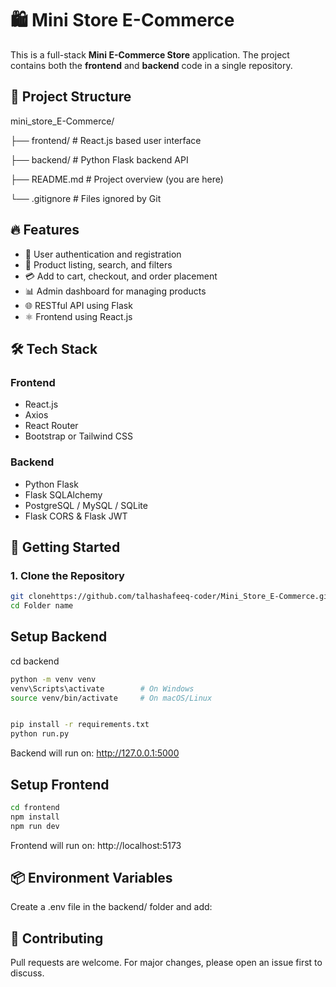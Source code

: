 # 🛍️ Mini Store E-Commerce

This is a full-stack **Mini E-Commerce Store** application. The project contains both the **frontend** and **backend** code in a single repository.

## 📁 Project Structure

mini_store_E-Commerce/

├── frontend/ # React.js based user interface

├── backend/ # Python Flask backend API

├── README.md # Project overview (you are here)

└── .gitignore # Files ignored by Git


## 🔥 Features

- 🧾 User authentication and registration
- 🛒 Product listing, search, and filters
- 💳 Add to cart, checkout, and order placement
- 📊 Admin dashboard for managing products
- 🌐 RESTful API using Flask
- ⚛️ Frontend using React.js

## 🛠️ Tech Stack

### Frontend
- React.js
- Axios
- React Router
- Bootstrap or Tailwind CSS

### Backend
- Python Flask
- Flask SQLAlchemy
- PostgreSQL / MySQL / SQLite
- Flask CORS & Flask JWT

## 🚀 Getting Started

### 1. Clone the Repository
```bash
git clonehttps://github.com/talhashafeeq-coder/Mini_Store_E-Commerce.git
cd Folder name
```
## Setup Backend

cd backend
```bash
python -m venv venv
venv\Scripts\activate        # On Windows
source venv/bin/activate     # On macOS/Linux


pip install -r requirements.txt
python run.py

```
Backend will run on: http://127.0.0.1:5000

## Setup Frontend
``` bash
cd frontend
npm install
npm run dev
```
Frontend will run on: http://localhost:5173

##  📦 Environment Variables
Create a .env file in the backend/ folder and add:

## 🤝 Contributing
Pull requests are welcome. For major changes, please open an issue first to discuss.


